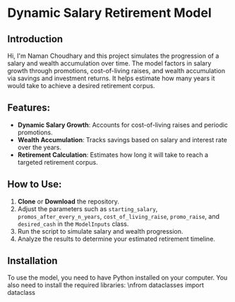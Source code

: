 # Dynamic Salary Retirement Model

## Introduction

Hi, I'm Naman Choudhary and this project simulates the progression of a salary and wealth accumulation over time. The model factors in salary growth through promotions, cost-of-living raises, and wealth accumulation via savings and investment returns. It helps estimate how many years it would take to achieve a desired retirement corpus.

## Features:
- **Dynamic Salary Growth**: Accounts for cost-of-living raises and periodic promotions.
- **Wealth Accumulation**: Tracks savings based on salary and interest rate over the years.
- **Retirement Calculation**: Estimates how long it will take to reach a targeted retirement corpus.

## How to Use:
1. **Clone** or **Download** the repository.
2. Adjust the parameters such as `starting_salary`, `promos_after_every_n_years`, `cost_of_living_raise`, `promo_raise`, and `desired_cash` in the `ModelInputs` class.
3. Run the script to simulate salary and wealth progression.
4. Analyze the results to determine your estimated retirement timeline.

## Installation

To use the model, you need to have Python installed on your computer. You also need to install the required libraries:
\nfrom dataclasses import dataclass
